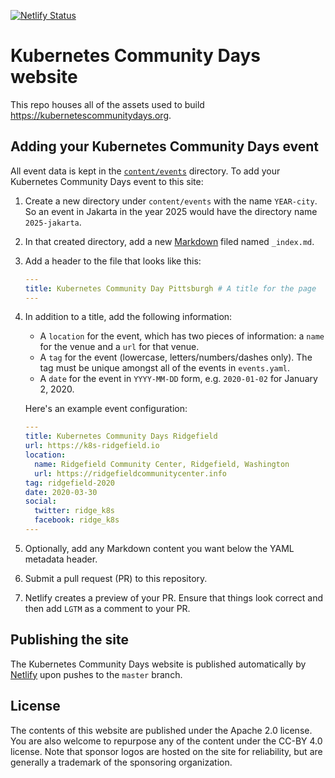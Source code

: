 [![Netlify Status](https://api.netlify.com/api/v1/badges/de7d2e92-82d4-41ba-8016-33d9b035331d/deploy-status)](https://app.netlify.com/sites/kubernetes-community-days/deploys)

# Kubernetes Community Days website

This repo houses all of the assets used to build https://kubernetescommunitydays.org.

## Adding your Kubernetes Community Days event

All event data is kept in the [`content/events`](./content/events) directory. To add your Kubernetes Community Days event to this site:

1. Create a new directory under `content/events` with the name `YEAR-city`. So an event in Jakarta in the year 2025 would have the directory name `2025-jakarta`.

1. In that created directory, add a new [Markdown](https://www.markdownguide.org) filed named `_index.md`.

1. Add a header to the file that looks like this:

    ```yaml
    ---
    title: Kubernetes Community Day Pittsburgh # A title for the page
    ---
    ```

1. In addition to a title, add the following information:

    * A `location` for the event, which has two pieces of information: a `name` for the venue and a `url` for that venue.
    * A `tag` for the event (lowercase, letters/numbers/dashes only). The tag must be unique amongst all of the events in `events.yaml`.
    * A `date` for the event in `YYYY-MM-DD` form, e.g. `2020-01-02` for January 2, 2020.
  
    Here's an example event configuration:

    ```yaml
    ---
    title: Kubernetes Community Days Ridgefield
    url: https://k8s-ridgefield.io
    location:
      name: Ridgefield Community Center, Ridgefield, Washington
      url: https://ridgefieldcommunitycenter.info
    tag: ridgefield-2020
    date: 2020-03-30
    social:
      twitter: ridge_k8s
      facebook: ridge_k8s
    ---
    ```

1. Optionally, add any Markdown content you want below the YAML metadata header.

1. Submit a pull request (PR) to this repository.

1. Netlify creates a preview of your PR. Ensure that things look correct and then add `LGTM` as a comment to your PR.

## Publishing the site

The Kubernetes Community Days website is published automatically by [Netlify](https://netlify.com) upon pushes to the `master` branch.

## License

The contents of this website are published under the Apache 2.0 license. You are also welcome to repurpose any of the content under the CC-BY 4.0 license. Note that sponsor logos are hosted on the site for reliability, but are generally a trademark of the sponsoring organization.
